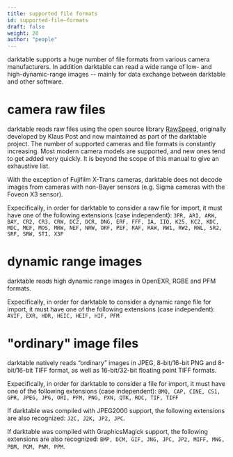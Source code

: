 ```yaml
---
title: supported file formats
id: supported-file-formats
draft: false
weight: 20
author: "people"
---
```


darktable supports a huge number of file formats from various camera manufacturers. In addition darktable can read a wide range of low- and high-dynamic-range images -- mainly for data exchange between darktable and other software.

# camera raw files

darktable reads raw files using the open source library [RawSpeed](https://github.com/darktable-org/rawspeed), originally developed by Klaus Post and now maintained as part of the darktable project. The number of supported cameras and file formats is constantly increasing. Most modern camera models are supported, and new ones tend to get added very quickly. It is beyond the scope of this manual to give an exhaustive list.

With the exception of Fujifilm X-Trans cameras, darktable does not decode images from cameras with non-Bayer sensors (e.g. Sigma cameras with the Foveon X3 sensor).

Expecifically, in order for darktable to consider a raw file for import, it must have one of the following extensions (case independent): `3FR, ARI, ARW, BAY, CR2, CR3, CRW, DC2, DCR, DNG, ERF, FFF, IA, IIQ, K25, KC2, KDC, MDC, MEF, MOS, MRW, NEF, NRW, ORF, PEF, RAF, RAW, RW1, RW2, RWL, SR2, SRF, SRW, STI, X3F`

# dynamic range images

darktable reads high dynamic range images in OpenEXR, RGBE and PFM formats.

Expecifically, in order for darktable to consider a dynamic range file for import, it must have one of the following extensions (case independent): `AVIF, EXR, HDR, HEIC, HEIF, HIF, PFM`

# "ordinary" image files

darktable natively reads “ordinary” images in JPEG, 8-bit/16-bit PNG and 8-bit/16-bit TIFF format, as well as 16-bit/32-bit floating point TIFF formats.

Expecifically, in order for darktable to consider a file for import, it must have one of the following extensions (case independent): `BMQ, CAP, CINE, CS1, GPR, JPEG, JPG, ORI, PFM, PNG, PXN, QTK, RDC, TIF, TIFF`

If darktable was compiled with JPEG2000 support, the following extensions are also recognized: `J2C, J2K, JP2, JPC`.

If darktable was compiled with GraphicsMagick support, the following extensions are also recognized: `BMP, DCM, GIF, JNG, JPC, JP2, MIFF, MNG, PBM, PGM, PNM, PPM`.
